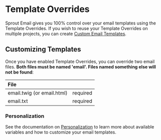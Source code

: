 # Template Overrides

Sprout Email gives you 100% control over your email templates using the Template Overrides. If you wish to reuse your Template Overrides on multiple projects, you can create [Custom Email Templates](./custom-email-templates.md).

## Customizing Templates

Once you have enabled Template Overrides, you can override two email files. **Both files must be named 'email'. Files named something else will not be found**:

| File        |  |
|:----------- |:--------:|
| email.twig (or email.html) | required |
| email.txt   | required |

### Personalization

See the documentation on [Personalization](./personalization.md) to learn more about available variables and how to customize your email templates.